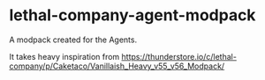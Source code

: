 # lethal-company-agent-modpack

A modpack created for the Agents.

It takes heavy inspiration from https://thunderstore.io/c/lethal-company/p/Caketaco/Vanillaish_Heavy_v55_v56_Modpack/